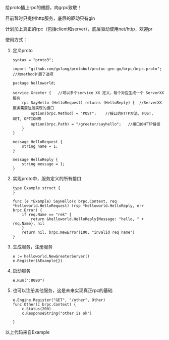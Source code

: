
给proto插上rpc的翅膀，向grpc致敬！



目前暂时只提供http服务，底层的驱动只有gin

计划加上真正的rpc（包括client和server），底层驱动使用net/http，欢迎pr



使用方式：

1. 定义proto

   ```
   syntax = "proto3";

   import "github.com/golang/protobuf/protoc-gen-go/brpc/brpc.proto";  //为method扩展了选项

   package helloworld;

   service Greeter {   //可以多个service XX 定义，每个对应生成一个 ServerXX 服务
       rpc SayHello (HelloRequest) returns (HelloReply) {  //ServerXX 服务需要注册实现的接口
           option(brpc.Method) = "POST";    //接口的HTTP方法, POST, GET, OPTION等
           option(brpc.Path) = "/greeter/sayhello";   //接口的HTTP路径
       }
   }

   message HelloRequest {
       string name = 1;
   }

   message HelloReply {
       string message = 1;
   }
   ```

2. 实现proto中，服务定义的所有接口

   ```
   type Example struct {
   }

   func (e *Example) SayHello(c brpc.Context, req *helloworld.HelloRequest) (rsp *helloworld.HelloReply, err brpc.Error) {
       if req.Name == "rek" {
           return &helloworld.HelloReply{Message: "hello, " + req.Name}, nil
       }
       return nil, brpc.NewError(100, "invalid req name")
   }
   ```

3. 生成服务，注册服务

   ```
   e := helloworld.NewGreeterServer()
   e.Register(&Example{})
   ```

4. 启动服务

   ```
   e.Run(":8080")
   ```

5. 也可以注册其他服务，这是未来实现真正rpc的基础

   ```
   e.Engine.Register("GET", "/other", Other)
   func Other(c brpc.Context) {
       c.Status(200)
       c.ResponseString("other is ok")

   }
   ```

以上代码来自Example